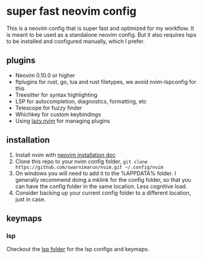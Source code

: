 # super fast neovim config

This is a neovim config that is super fast and optimized for my workflow. It is meant to be used as a standalone neovim config.
But it also requires lsps to be installed and configured manually, which I prefer.

## plugins

- Neovim 0.10.0 or higher
- ftplugins for rust, go, lua and rust filetypes, we avoid nvim-lspconfig for this
- Treesitter for syntax highlighting
- LSP for autocompletion, diagnostics, formatting, etc
- Telescope for fuzzy finder
- Whichkey for custom keybindings
- Using [lazy.nvim](https://github.com/folke/lazy.nvim) for managing plugins

## installation

1. Install nvim with [neovim installation doc](https://github.com/neovim/neovim/blob/master/INSTALL.md)
2. Clone this repo to your nvim config folder, `git clone https://github.com/swarnimarun/nvim.git ~/.config/nvim`
3. On windows you will need to add it to the %APPDATA% folder. I generally recommend doing a mklink
   for the config folder, so that you can have the config folder in the same location. Less cognitive load.
4. Consider backing up your current config folder to a different location, just in case.

## keymaps

### lsp

Checkout the [lsp folder](https://github.com/swarnimarun/nvim/tree/postmodern/lua/lsp) for the lsp configs and keymaps.

